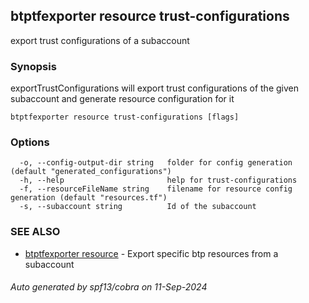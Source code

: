 ## btptfexporter resource trust-configurations

export trust configurations of a subaccount

### Synopsis

exportTrustConfigurations will export trust configurations of the given subaccount and generate resource configuration for it

```
btptfexporter resource trust-configurations [flags]
```

### Options

```
  -o, --config-output-dir string   folder for config generation (default "generated_configurations")
  -h, --help                       help for trust-configurations
  -f, --resourceFileName string    filename for resource config generation (default "resources.tf")
  -s, --subaccount string          Id of the subaccount
```

### SEE ALSO

* [btptfexporter resource](btptfexporter_resource.md)	 - Export specific btp resources from a subaccount

###### Auto generated by spf13/cobra on 11-Sep-2024
